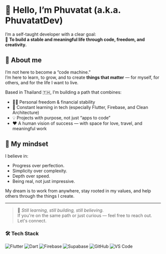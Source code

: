 # 👋 Hello, I’m Phuvatat (a.k.a. PhuvatatDev)

I’m a self-taught developer with a clear goal:  
🧭 **To build a stable and meaningful life through code, freedom, and creativity.**

## 🌱 About me
I’m not here to become a “code machine.”  
I’m here to learn, to grow, and to create **things that matter** — for myself, for others, and for the life I want to live.

Based in Thailand 🇹🇭, I’m building a path that combines:
- 🧘‍♂️ Personal freedom & financial stability
- 🧠 Constant learning in tech (especially Flutter, Firebase, and Clean Architecture)
- 💡 Projects with purpose, not just “apps to code”
- ❤️ A human vision of success — with space for love, travel, and meaningful work

## 💭 My mindset
I believe in:
- Progress over perfection.
- Simplicity over complexity.
- Depth over speed.
- Being real, not just impressive.

My dream is to work from anywhere, stay rooted in my values, and help others through the things I create.

---

> 🔧 *Still learning, still building, still believing.*  
> If you're on the same path or just curious — feel free to reach out. Let's connect.


### 🛠️ Tech Stack

![Flutter](https://img.shields.io/badge/Flutter-02569B?style=for-the-badge&logo=flutter&logoColor=white)
![Dart](https://img.shields.io/badge/Dart-0175C2?style=for-the-badge&logo=dart&logoColor=white)
![Firebase](https://img.shields.io/badge/Firebase-FFCA28?style=for-the-badge&logo=firebase&logoColor=black)
![Supabase](https://img.shields.io/badge/Supabase-3ECF8E?style=for-the-badge&logo=supabase&logoColor=white)
![GitHub](https://img.shields.io/badge/GitHub-181717?style=for-the-badge&logo=github&logoColor=white)
![VS Code](https://img.shields.io/badge/VSCode-007ACC?style=for-the-badge&logo=visual-studio-code&logoColor=white)
